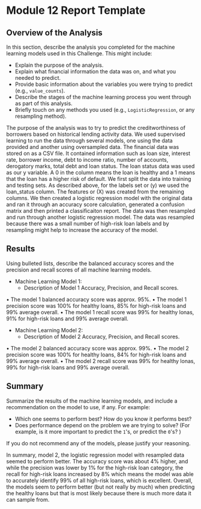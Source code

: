 # Module 12 Report Template

## Overview of the Analysis

In this section, describe the analysis you completed for the machine learning models used in this Challenge. This might include:

* Explain the purpose of the analysis.
* Explain what financial information the data was on, and what you needed to predict.
* Provide basic information about the variables you were trying to predict (e.g., `value_counts`).
* Describe the stages of the machine learning process you went through as part of this analysis.
* Briefly touch on any methods you used (e.g., `LogisticRegression`, or any resampling method).

The purpose of the analysis was to try to predict the creditworthiness of borrowers based on historical lending activity data. We used supervised learning to run the data through several models, one using the data provided and another using oversampled data.
The financial data was stored on as a CSV file. It contained information such as loan size, interest rate, borrower income, debt to income ratio, number of accounts, derogatory marks, total debt and loan status. The loan status data was used as our y variable. A 0 in the column means the loan is healthy and a 1 means that the loan has a higher risk of default.
We first split the data into training and testing sets. As described above, for the labels set or (y) we used the loan_status column. The features or (X) was created from the remaining columns. We then created a logistic regression model with the original data and ran it through an accuracy score calculation, generated a confusion matrix and then printed a classificaiton report.
The data was then resampled and run through another logistic regression model. The data was resampled because there was a small number of high-risk loan labels and by resampling might help to increase the accuracy of the model.


## Results

Using bulleted lists, describe the balanced accuracy scores and the precision and recall scores of all machine learning models.

* Machine Learning Model 1:
  * Description of Model 1 Accuracy, Precision, and Recall scores.

• The model 1 balanced accuracy score was approx. 95%.
• The model 1 precision score was 100% for healthy loans, 85% for high-risk loans and 99% average overall.
• The model 1 recall score was 99% for healthy lonas, 91% for high-risk loans and 99% average overall.


* Machine Learning Model 2:
  * Description of Model 2 Accuracy, Precision, and Recall scores.

• The model 2 balanced accuracy score was approx. 99%.
• The model 2 precision score was 100% for healthy loans, 84% for high-risk loans and 99% average overall.
• The model 2 recall score was 99% for healthy lonas, 99% for high-risk loans and 99% average overall.

## Summary

Summarize the results of the machine learning models, and include a recommendation on the model to use, if any. For example:
* Which one seems to perform best? How do you know it performs best?
* Does performance depend on the problem we are trying to solve? (For example, is it more important to predict the `1`'s, or predict the `0`'s? )

If you do not recommend any of the models, please justify your reasoning.

In summary, model 2, the logistic regression model with resampled data seemed to perform better.
The accuracy score was about 4% higher, and while the precision was lower by 1% for the high-risk loan category, the recall for high-risk loans increased by 8% which means the model was able to accurately identify 99% of all high-risk loans, which is excellent. Overall, the models seem to perform better (but not really by much) when predicting the healthy loans but that is most likely because there is much more data it can sample from.
